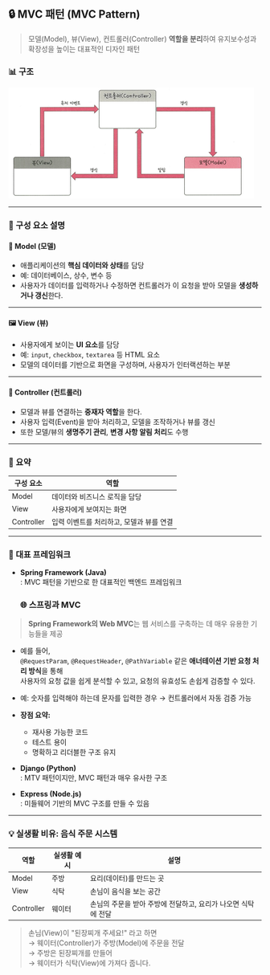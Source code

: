 ## 🔒 MVC 패턴 (MVC Pattern)

> 모델(Model), 뷰(View), 컨트롤러(Controller)
> **역할을 분리**하여 유지보수성과 확장성을 높이는 대표적인 디자인 패턴


### 📊 구조

![MVC 구조](image.png)

---

### 🧩 구성 요소 설명

#### 📁 Model (모델)
- 애플리케이션의 **핵심 데이터와 상태**를 담당
- 예: 데이터베이스, 상수, 변수 등
- 사용자가 데이터를 입력하거나 수정하면 컨트롤러가 이 요청을 받아 모델을 **생성하거나 갱신**한다.

---

#### 🖼️ View (뷰)
- 사용자에게 보이는 **UI 요소**를 담당
- 예: `input`, `checkbox`, `textarea` 등 HTML 요소
- 모델의 데이터를 기반으로 화면을 구성하며, 사용자가 인터랙션하는 부분

---

#### 🧠 Controller (컨트롤러)
- 모델과 뷰를 연결하는 **중재자 역할**을 한다.
- 사용자 입력(Event)을 받아 처리하고, 모델을 조작하거나 뷰를 갱신
- 또한 모델/뷰의 **생명주기 관리**, **변경 사항 알림 처리**도 수행


---

### 🎯 요약

| 구성 요소 | 역할 |
|-----------|------|
| Model | 데이터와 비즈니스 로직을 담당 |
| View | 사용자에게 보여지는 화면 |
| Controller | 입력 이벤트를 처리하고, 모델과 뷰를 연결 |

---

### 🚀 대표 프레임워크

- **Spring Framework (Java)**  
  : MVC 패턴을 기반으로 한 대표적인 백엔드 프레임워크

  ### 🌐 스프링과 MVC

> **Spring Framework의 Web MVC**는 웹 서비스를 구축하는 데 매우 유용한 기능들을 제공

- 예를 들어,  
  `@RequestParam`, `@RequestHeader`, `@PathVariable` 같은 **애너테이션 기반 요청 처리 방식**을 통해  
  사용자의 요청 값을 쉽게 분석할 수 있고, 요청의 유효성도 손쉽게 검증할 수 있다.

- 예: 숫자를 입력해야 하는데 문자를 입력한 경우 → 컨트롤러에서 자동 검증 가능

- **장점 요약:**
  - 재사용 가능한 코드
  - 테스트 용이
  - 명확하고 리더블한 구조 유지




- **Django (Python)**  
  : MTV 패턴이지만, MVC 패턴과 매우 유사한 구조

- **Express (Node.js)**  
  : 미들웨어 기반의 MVC 구조를 만들 수 있음

---

### 💡 실생활 비유: **음식 주문 시스템**

| 역할 | 실생활 예시 | 설명 |
|------|--------------|------|
| Model | 주방 | 요리(데이터)를 만드는 곳 |
| View | 식탁 | 손님이 음식을 보는 공간 |
| Controller | 웨이터 | 손님의 주문을 받아 주방에 전달하고, 요리가 나오면 식탁에 전달 |

> 손님(View)이 "된장찌개 주세요!" 라고 하면  
> → 웨이터(Controller)가 주방(Model)에 주문을 전달  
> → 주방은 된장찌개를 만들어  
> → 웨이터가 식탁(View)에 가져다 줍니다.
